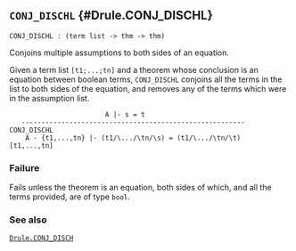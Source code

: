 ## `CONJ_DISCHL` {#Drule.CONJ_DISCHL}


```
CONJ_DISCHL : (term list -> thm -> thm)
```



Conjoins multiple assumptions to both sides of an equation.


Given a term list `[t1;...;tn]` and a theorem whose conclusion is an equation
between boolean terms, `CONJ_DISCHL` conjoins all the terms
in the list to both sides of the equation, and removes any of the terms which
were in the assumption list.
    
                            A |- s = t
       --------------------------------------------------------  CONJ_DISCHL
        A - {t1,...,tn} |- (t1/\.../\tn/\s) = (t1/\.../\tn/\t)     [t1,...,tn]
    



### Failure

Fails unless the theorem is an equation, both sides of which, and all the terms
provided, are of type `bool`.

### See also

[`Drule.CONJ_DISCH`](#Drule.CONJ_DISCH)

